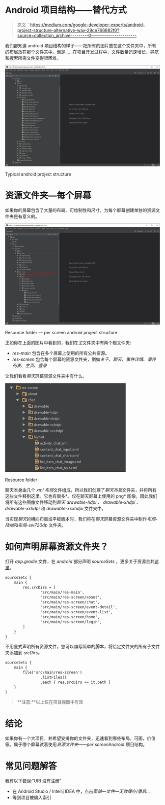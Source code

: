 # Android 项目结构——替代方式

> 原文：<https://medium.com/google-developer-experts/android-project-structure-alternative-way-29ce766682f0?source=collection_archive---------0----------------------->

我们都知道 android 项目结构的样子——把所有的图片放在这个文件夹中，所有的布局放在那个文件夹中。但是……在项目开发过程中，文件数量迅速增长，导航和搜索所需文件变得很困难。

![](img/a397928b16bab13c63227e3b41ae3018.png)

Typical android project structure

# 资源文件夹—每个屏幕

如果你的屏幕包含了大量的布局、可绘制性和尺寸，为每个屏幕创建单独的资源文件夹是有意义的。

![](img/04a6a8207bb84d70af772403f0ae169a.png)

Resource folder — per screen android project structure

正如你在上面的图片中看到的，我们在*主*文件夹中有两个根文件夹:

*   *res-main* 包含在多个屏幕上使用的所有公共资源。
*   *res-screen* 包含每个屏幕的资源文件夹，例如*关于*、*聊天*、*事件详情*、*事件列表*、*主页*、*登录*

让我们看看*聊天*屏幕资源文件夹中有什么。

![](img/11e5ab77125130f70d0fac3b7245ad72.png)

Resource folder

聊天本身由几个 *xml 布局*文件组成，所以我们创建了*聊天布局*文件夹，并将所有这些文件移到这里。它也有很多*。仅在聊天屏幕上使用的 png* 图像，因此我们将所有这些图像文件移动到*聊天 drawable-hdpi* 、 *drawable-xhdpi* 、 *drawable-xxhdpi* 和 *drawable-xxxhdpi* 文件夹中。

当实现*聊天*的横向布局或平板版本时，我们将在*聊天*屏幕资源文件夹中制作*布局-陆地*和*布局-sw720dp* 文件夹。

# 如何声明屏幕资源文件夹？

打开 *app.gradle* 文件，在 *android* 部分声明 *sourceSets* 。更多关于资源合并[这里](http://tools.android.com/tech-docs/new-build-system/resource-merging)。

```
sourceSets {
    main {
        res.srcDirs = [
                'src/main/res-main',
                'src/main/res-screen/about',
                'src/main/res-screen/chat',
                'src/main/res-screen/event-detail',
                'src/main/res-screen/event-list',
                'src/main/res-screen/home',
                'src/main/res-screen/login',
        ]
    }
}
```

不用显式声明所有资源文件，您可以编写简单的脚本，将给定文件夹的所有子文件夹添加到 *srcDirs。*

```
sourceSets {
    main {
        file('src/main/res-screen')
                .listFiles()
                .each { res.srcDirs += it.path }
    }
}
```

> **注意:**以上仅在项目视图中有效

# 结论

如果你有一个大项目，并希望安排你的文件夹，迅速看到哪些布局，可画，价值等。属于哪个屏幕试着使用*资源文件夹——per screen*Android 项目结构。

# 常见问题解答

我有以下错误:“URI 没有注册”

*   在 Android Studio / Intellij IDEA 中，点击*菜单—文件—无效缓存/重启…*
*   等到项目被编入索引
